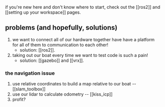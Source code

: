 if you're new here and don't know where to start, check out the [[ros2]] and [[setting up your workspace]] pages.

## problems (and hopefully, solutions)
1. we want to connect all of our hardware together have have a platform for all of them to communication to each other!
	* solution: [[ros2]].
2. taking out our boat every time we want to test code is such a pain!
	* solution: [[gazebo]] and [[vrx]].
### the navigation issue
1. use relative coordinates to build a map relative to our boat -- [[slam_toolbox]]
2. use our lidar to calculate odometry -- [[kiss_icp]]
3. profit?